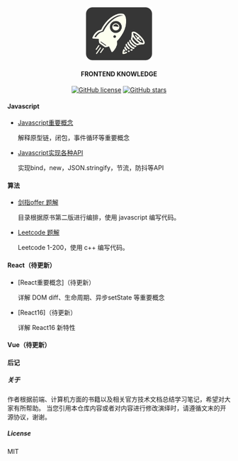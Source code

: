 <div align="center">
    <img src="assets/pics/main.png" width="150px">
    <br>

#### FRONTEND KNOWLEDGE

[![GitHub license](https://img.shields.io/github/license/CoderNie/frontend_knowledge.svg)](https://github.com/CoderNie/frontend_knowledge/blob/master/LICENSE)  [![GitHub stars](https://img.shields.io/github/stars/CoderNie/frontend_knowledge.svg)](https://github.com/CoderNie/frontend_knowledge/stargazers)

</div>









#### Javascript

* [Javascript重要概念](javascript重要概念.md)

    解释原型链，闭包，事件循环等重要概念

* [Javascript实现各种API](Javascript实现各种API.md)

    实现bind，new，JSON.stringify，节流，防抖等API
    
    
#### 算法

* [剑指offer 题解](剑指offer题解.md)
    
    目录根据原书第二版进行编排，使用 javascript 编写代码。

* [Leetcode 题解](leetcode题解.md)

    Leetcode 1-200，使用 c++ 编写代码。


#### React（待更新）

* [React重要概念]（待更新）

    详解 DOM diff、生命周期、异步setState 等重要概念

* [React16]（待更新）

    详解 React16 新特性

#### Vue（待更新）

#### 后记

##### 关于

作者根据前端、计算机方面的书籍以及相关官方技术文档总结学习笔记，希望对大家有所帮助。
当您引用本仓库内容或者对内容进行修改演绎时，请遵循文末的开源协议，谢谢。

##### License

MIT